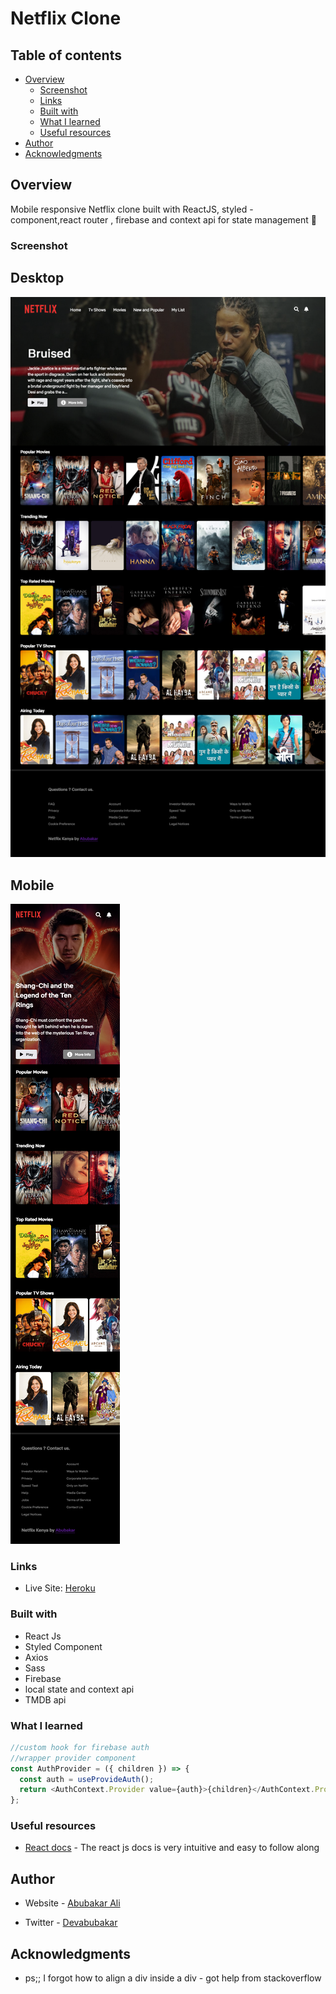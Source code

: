 # Netflix Clone

## Table of contents

- [Overview](#overview)
  - [Screenshot](#screenshot)
  - [Links](#links)
  - [Built with](#built-with)
  - [What I learned](#what-i-learned)
  - [Useful resources](#useful-resources)
- [Author](#author)
- [Acknowledgments](#acknowledgments)

## Overview

Mobile responsive Netflix clone built with ReactJS, styled - component,react router , firebase and context api for state management 🚀

### Screenshot

## Desktop

![](./client/src/assets/desktop.png)

## Mobile

![](./client/src/assets/mobile.png)

### Links

- Live Site: [Heroku](https://flixnet-live.herokuapp.com/)

### Built with

- React Js
- Styled Component
- Axios
- Sass
- Firebase
- local state and context api
- TMDB api

### What I learned

```js
//custom hook for firebase auth
//wrapper provider component
const AuthProvider = ({ children }) => {
  const auth = useProvideAuth();
  return <AuthContext.Provider value={auth}>{children}</AuthContext.Provider>;
};
```

### Useful resources

- [React docs](https://beta.reactjs.org/) - The react js docs is very intuitive and easy to follow along

## Author

- Website - [Abubakar Ali](https://www.github.com/Devabubakar)

- Twitter - [Devabubakar](https://www.twitter.com/Devabubakar)

## Acknowledgments

- ps;; I forgot how to align a div inside a div - got help from stackoverflow
